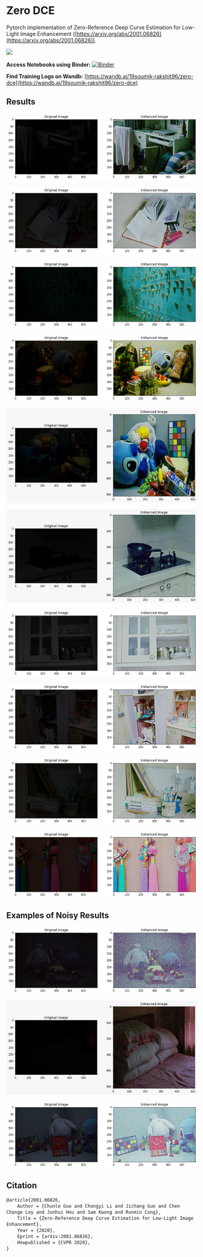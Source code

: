 # Zero DCE

Pytorch implementation of Zero-Reference Deep Curve Estimation for Low-Light Image Enhancement ([https://arxiv.org/abs/2001.06826](https://arxiv.org/abs/2001.06826)).

![](https://li-chongyi.github.io/Zero-DCE_files/framework.png)

**Access Notebooks using Binder:** [![Binder](https://mybinder.org/badge_logo.svg)](https://mybinder.org/v2/gh/soumik12345/Zero-DCE/HEAD)

**Find Training Logs on Wandb:** [https://wandb.ai/19soumik-rakshit96/zero-dce](https://wandb.ai/19soumik-rakshit96/zero-dce)

## Results

![](./assets/inference_1.png)

![](./assets/inference_2.png)

![](./assets/inference_3.png)

![](./assets/inference_4.png)

![](./assets/inference_7.jpeg)

![](./assets/inference_8.jpeg)

![](./assets/inference_9.png)

![](./assets/inference_10.png)

![](./assets/inference_11.png)

![](./assets/inference_12.png)

## Examples of Noisy Results

![](./assets/inference_5.png)

![](./assets/inference_6.jpeg)

![](./assets/inference_13.png)

## Citation

```
@article{2001.06826,
    Author = {Chunle Guo and Chongyi Li and Jichang Guo and Chen Change Loy and Junhui Hou and Sam Kwong and Runmin Cong},
    Title = {Zero-Reference Deep Curve Estimation for Low-Light Image Enhancement},
    Year = {2020},
    Eprint = {arXiv:2001.06826},
    Howpublished = {CVPR 2020},
}
```
